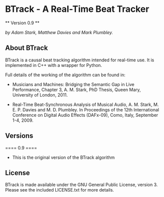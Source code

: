 BTrack - A Real-Time Beat Tracker
=================================

** Version 0.9 **

*by Adam Stark, Matthew Davies and Mark Plumbley.*


About BTrack
------------

BTrack is a causal beat tracking algorithm intended for real-time use. It is implemented in C++ with a wrapper for Python.

Full details of the working of the algorithm can be found in:

* Musicians and Machines: Bridging the Semantic Gap in Live Performance, Chapter 3, A. M. Stark, PhD Thesis, Queen Mary, University of London, 2011.

* Real-Time Beat-Synchronous Analysis of Musical Audio, A. M. Stark, M. E. P. Davies and M. D. Plumbley. In Proceedings of the 12th International Conference on Digital Audio Effects (DAFx-09), Como, Italy, September 1-4, 2009.


Versions
--------

==== 0.9 ====

* This is the original version of the BTrack algorithm



License
-------

BTrack is made available under the GNU General Public License, version 3. Please see the included LICENSE.txt for more details.